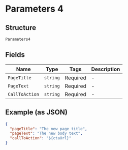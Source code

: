 
# Parameters 4

## Structure

`Parameters4`

## Fields

| Name | Type | Tags | Description |
|  --- | --- | --- | --- |
| `PageTitle` | `string` | Required | - |
| `PageText` | `string` | Required | - |
| `CallToAction` | `string` | Required | - |

## Example (as JSON)

```json
{
  "pageTitle": "The new page title",
  "pageText": "The new body text",
  "callToAction": "${ctaUrl}"
}
```

